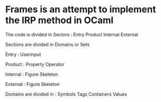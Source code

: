 # Frames is an attempt to implement the IRP method in OCaml

The code is divided in Sectors : Entry Product Internal External

Sections are divided in Domains or Sets

Entry : Userinput

Product : Property Operator

Internal : Figure Skeleton

External : Figure Skeleton

Domains are divided in : Symbols Tags Containers Values 